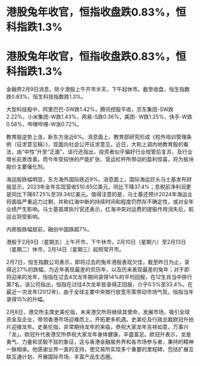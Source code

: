 # 港股兔年收官，恒指收盘跌0.83%，恒科指跌1.3%

# 港股兔年收官，恒指收盘跌0.83%，恒科指跌1.3%

金融界2月9日消息，除夕港股上午开市半天，下午起休市。截至收盘，恒生指数跌0.83%，恒生科技指数跌1.3%。

大型科技股中，阿里巴巴-SW跌1.42%，腾讯控股平收，京东集团-SW跌2.22%，小米集团-W跌1.43%，网易-S跌0.36%，美团-
W跌1.25%，快手-W跌0.58%，哔哩哔哩-W涨0.72%。

教育股逆势上涨，新东方涨近6%。消息面上，教育部研究形成《校外培训管理条例（征求意见稿）》，现面向社会公开征求意见。近日，大和上调内地教育股的看法，由“中性”升至“正面”。该行还指出，投资者似乎偏好行业规管后复苏，及行业增长前景改善。而今年受较快的产能扩张、营运杠杆所带动的盈利惊喜，将为板块股价主要催化剂。

海运股跌幅明显，东方海外国际跌近9%。消息面上，国际海运巨头马士基发布财报显示，2023年全年实现营收510.65亿美元，同比下降37.4%；息税前净利润更是同比下降87.25%至39.34亿美元。值得注意的是，马士基还预计2024年海运业将面临严重运力过剩，并称红海中断的持续时间和程度仍然存不确定性，或对全年业绩产生影响。马士基首席执行官还表示，红海冲突对运费的提振作用消失后，航运业将受影响。

内房股跌幅居前，融创中国跌超7%。

港股于2月9日（星期五）上午开市，下午休市，2月10日（星期六）至2月13日（星期二）休市，2月14日（星期三）起照常开市。

2月7日，恒生指数公司表示，即将过去的兔年港股表现欠佳，截至昨日为止，录得近27%的跌幅，为近年表现最差的农历年，以及历来表现最差的兔年；对于即将迎来的龙年，恒指在过去4次龙年期间录得14%的平均回报，在12生肖当中排行第7名。该公司指出，恒指在过往4次龙年皆录得正回报，介乎0.5%至33.4%。在最近一次龙年(2012年)，由于全球主要中央银行放宽币策带动市场气氛，恒指当年录得15%的升幅。

2月8日，港交所主席史美伦指，未来港交所将继续其使命，发展市场，吸引全球资金及企业，带领香港市场迎难而上，开拓更多机遇。史美伦及行政总裁欧冠升拍片迎接龙年。史美伦指，非常期待龙年的来临，恭祝大家龙年吉祥如意，万事兴「龙」。欧冠升代表港交所恭祝大家龙年身体健康，丰盛富足。欧冠升表示，龙是勇气、力量和坚毅不屈的象征，这与香港金融服务界和各市场参与者，秉持的精神一脉相承。他感谢业界一直的支持，使交易所实现多个重要的里程碑，包括扩展互联互通计划、开展国际市场、丰富产品生态圈。

